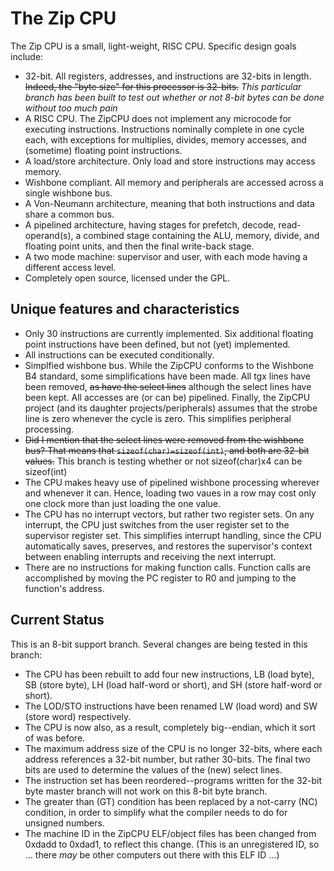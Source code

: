 # The Zip CPU

The Zip CPU is a small, light-weight, RISC CPU.  Specific design goals include:
- 32-bit.  All registers, addresses, and instructions are 32-bits in length.  ~~Indeed, the "byte size" for this processor is 32-bits.~~  _This particular branch has been built to test out whether or not 8-bit bytes can be done without too much pain_
- A RISC CPU.  The ZipCPU does not implement any microcode for executing instructions.  Instructions nominally complete in one cycle each, with exceptions for multiplies, divides, memory accesses, and (sometime) floating point instructions.
- A load/store architecture.  Only load and store instructions may access memory.
- Wishbone compliant.  All memory and peripherals are accessed across a single wishbone bus.
- A Von-Neumann architecture, meaning that both instructions and data share a common bus.
- A pipelined architecture, having stages for prefetch, decode, read-operand(s), a combined stage containing the ALU, memory, divide, and floating point units, and then the final write-back stage.
- A two mode machine: supervisor and user, with each mode having a different access level.
- Completely open source, licensed under the GPL.

## Unique features and characteristics

- Only 30 instructions are currently implemented.  Six additional floating point instructions have been defined, but not (yet) implemented.
- All instructions can be executed conditionally.
- Simplfied wishbone bus.  While the ZipCPU conforms to the Wishbone B4 standard, some simplifications have been made.  All tgx lines have been removed, ~~as have the select lines~~ although the select lines have been kept.  All accesses are (or can be) pipelined.  Finally, the ZipCPU project (and its daughter projects/peripherals) assumes that the strobe line is zero whenever the cycle is zero.  This simplifies peripheral processing.
- ~~Did I mention that the select lines were removed from the wishbone bus?  That means that `sizeof(char)=sizeof(int)`, and both are 32-bit values.~~ This branch is testing whether or not sizeof(char)x4 can be sizeof(int)
- The CPU makes heavy use of pipelined wishbone processing wherever and whenever it can.  Hence, loading two vaues in a row may cost only one clock more than just loading the one value.
- The CPU has no interrupt vectors, but rather two register sets.  On any interrupt, the CPU just switches from the user register set to the supervisor register set.  This simplifies interrupt handling, since the CPU automatically saves, preserves, and restores the supervisor's context between enabling interrupts and receiving the next interrupt.
- There are no instructions for making function calls.  Function calls are accomplished by moving the PC register to R0 and jumping to the function's address.

## Current Status

This is an 8-bit support branch.  Several changes are being tested in this
branch:
- The CPU has been rebuilt to add four new instructions, LB (load byte), SB (store byte), LH (load half-word or short), and SH (store half-word or short). 
- The LOD/STO instructions have been renamed LW (load word) and SW (store word) respectively.
- The CPU is now also, as a result, completely big--endian, which it sort of was before. 
- The maximum address size of the CPU is no longer 32-bits, where each address
references a 32-bit number, but rather 30-bits.  The final two bits are used to
determine the values of the (new) select lines.
- The instruction set has been reordered--programs written for the 32-bit byte master branch will not work on this 8-bit byte branch.
- The greater than (GT) condition has been replaced by a not-carry (NC) condition, in order to simplify what the compiler needs to do for unsigned numbers.
- The machine ID in the ZipCPU ELF/object files has been changed from 0xdadd to 0xdad1, to reflect this change.  (This is an unregistered ID, so ... there _may_ be other computers out there with this ELF ID ...)

